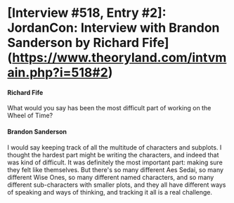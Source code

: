 # [Interview #518, Entry #2]: JordanCon: Interview with Brandon Sanderson by Richard Fife](https://www.theoryland.com/intvmain.php?i=518#2)

#### Richard Fife

What would you say has been the most difficult part of working on the Wheel of Time?

#### Brandon Sanderson

I would say keeping track of all the multitude of characters and subplots. I thought the hardest part might be writing the characters, and indeed that was kind of difficult. It was definitely the most important part: making sure they felt like themselves. But there's so many different Aes Sedai, so many different Wise Ones, so many different named characters, and so many different sub-characters with smaller plots, and they all have different ways of speaking and ways of thinking, and tracking it all is a real challenge.

